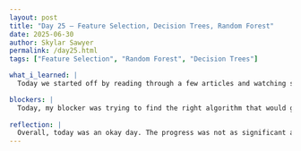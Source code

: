 ```yaml
---
layout: post
title: "Day 25 – Feature Selection, Decision Trees, Random Forest"
date: 2025-06-30
author: Skylar Sawyer
permalink: /day25.html
tags: ["Feature Selection", "Random Forest", "Decision Trees"]

what_i_learned: |
  Today we started off by reading through a few articles and watching some machine learning videos to help us figure our which methods/models would be best to execute our project. Dr. Paudel sent us a few articles and videos over the weekend for us to review that could help guide us. We have been having a hard time getting this part of the project going so this really helped us out. We have started to go in a different direction now and it seems to be working. We have used Decision Trees and Random Forest to train and test our models, but we will continue to try different methods to get better results.

blockers: |
  Today, my blocker was trying to find the right algorithm that would give me the best results as far as my classification report. The results have not been high enough and they are inconsistent, so we have been trying to different methods to solve this problem.
  
reflection: |
  Overall, today was an okay day. The progress was not as significant as I wanted it to be but there was still some progress. We need to do better as far as gaining consistency across all folds in the classification report. It has been pretty fustrating but we will push through. 
---
```


